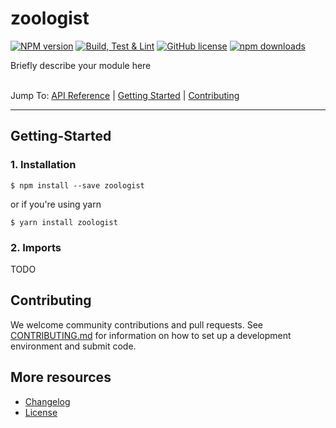 # zoologist

[![NPM version](https://badge.fury.io/js/%40xivstats%2Fzoologist.svg)](https://www.npmjs.com/package/@xivstats/zoologist)
[![Build, Test & Lint](https://github.com/xivstats/zoologist/actions/workflows/build.yml/badge.svg)](https://github.com/xivstats/zoologist/actions/workflows/build.yml)
[![GitHub license](https://img.shields.io/badge/license-MIT-blue.svg)](https://raw.githubusercontent.com/xivstats/zoologist/main/LICENSE)
[![npm downloads](https://img.shields.io/npm/dm/zoologist.svg)](https://www.npmjs.com/package/zoologist)

Briefly describe your module here

\
Jump To:
[API Reference](docs/api/README.md) |
[Getting Started](#getting-started) |
[Contributing](#contributing)

-------

## Getting-Started

### 1. Installation

```shell
$ npm install --save zoologist
```

or if you're using yarn

```shell
$ yarn install zoologist
```

### 2. Imports

TODO

## Contributing

We welcome community contributions and pull requests. See
[CONTRIBUTING.md](./CONTRIBUTING.md) for information on how to set up a development
environment and submit code.

## More resources
* [Changelog](./CHANGELOG.md)
* [License](./LICENSE)
